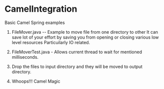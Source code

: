 # CamelIntegration
Basic Camel  Spring examples
1. FileMover.java -- Example to move file from one directory to other
It can save lot of your effort by saving you from opening or closing various low level resources
Particuilarly IO related.

2. FileMoverTest.java - Allows current thread to wait for mentioned milliseconds. 

3. Drop the files to input directory and they will be moved to output directory.
4. Whoops!!! Camel Magic
